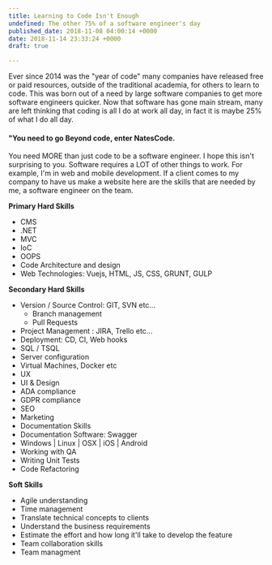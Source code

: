 ```yaml
---
title: Learning to Code Isn't Enough
undefined: The other 75% of a software engineer's day
published_date: 2018-11-08 04:00:14 +0000
date: 2018-11-14 23:33:24 +0000
draft: true

---
```

Ever since 2014 was the "year of code" many companies have released free or paid resources, outside of the traditional academia, for others to learn to code. This was born out of a need by large software companies to get more software engineers quicker. Now that software has gone main stream, many are left thinking that coding is all I do at work all day, in fact it is maybe 25% of what I do all day.

#### "You need to go Beyond code, enter NatesCode.

You need MORE than just code to be a software engineer. I hope this isn't surprising to you. Software requires a LOT of other things to work. For example, I'm in web and mobile development. If a client comes to my company to have us make a website here are the skills that are needed by me, a software engineer on the team.

**Primary Hard Skills**

* CMS
* .NET
* MVC
* IoC
* OOPS
* Code Architecture and design
* Web Technologies: Vuejs, HTML, JS, CSS, GRUNT, GULP

**Secondary Hard Skills**

* Version / Source Control: GIT, SVN etc...
  * Branch management
  * Pull Requests
* Project Management : JIRA, Trello etc...
* Deployment: CD, CI, Web hooks
* SQL / TSQL
* Server configuration
* Virtual Machines, Docker etc
* UX
* UI & Design
* ADA compliance
* GDPR compliance
* SEO
* Marketing
* Documentation Skills
* Documentation Software: Swagger 
* Windows | Linux | OSX | iOS | Android
* Working with QA
* Writing Unit Tests
* Code Refactoring

**Soft Skills**

* Agile understanding
* Time management
* Translate technical concepts to clients
* Understand the business requirements
* Estimate the effort and how long it'll take to develop the feature
* Team collaboration skills
* Team managment